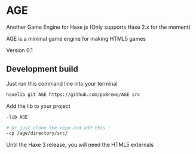 AGE
===

Another Game Engine for Haxe js (Only supports Haxe 2.x for the moment)

AGE is a minimal game engine for making HTML5 games

Version 0.1


Development build
-----------------

Just run this command line into your terminal

```bash
haxelib git AGE https://github.com/po8rewq/AGE src
```

Add the lib to your project

```bash
-lib AGE

# Or just clone the repo and add this :
-cp /age/directory/src/
```

Until the Haxe 3 release, you will need the HTML5 externals
